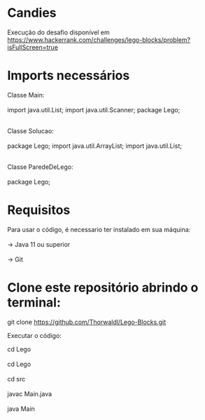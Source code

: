 # Candies
Execução do desafio disponível em https://www.hackerrank.com/challenges/lego-blocks/problem?isFullScreen=true

# Imports necessários

Classe Main: 
<br></br>
import java.util.List;
import java.util.Scanner;
package Lego;
<br></br>

Classe Solucao: 
<br></br>
package Lego;
import java.util.ArrayList;
import java.util.List;
<br></br>

Classe ParedeDeLego:
<br></br>
package Lego;

# Requisitos 

Para usar o código, é necessario ter instalado em sua máquina:
<br></br>
-> Java 11 ou superior
<br></br>
-> Git 

# Clone este repositório abrindo o terminal:
git clone https://github.com/Thorwaldl/Lego-Blocks.git

Executar o código:

cd Lego
<br></br>
cd Lego
<br></br>
cd src
<br></br>
javac Main.java
<br></br>
java Main
<br></br>
